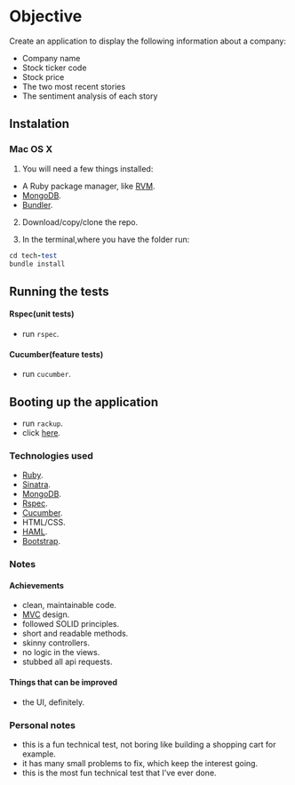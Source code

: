 # Objective

Create an application to display the following information about a company:
 * Company name
 * Stock ticker code
 * Stock price
 * The two most recent stories
 * The sentiment analysis of each story

## Instalation

### Mac OS X

1. You will need a few things installed:
  - A Ruby package manager, like [RVM](https://rvm.io/rvm/install).
  - [MongoDB](https://docs.mongodb.org/manual/tutorial/install-mongodb-on-os-x/).
  - [Bundler](https://github.com/bundler/bundler).

2. Download/copy/clone the repo.

3. In the terminal,where you have the folder run:

 ```ruby
 cd tech-test
 bundle install
 ```

## Running the tests

#### Rspec(unit tests)

- run `rspec`.

#### Cucumber(feature tests)

- run `cucumber`.

## Booting up the application

- run `rackup`.
- click [here](http://localhost:9292).

### Technologies used

- [Ruby](https://en.wikipedia.org/wiki/Ruby_(programming_language)).
- [Sinatra](https://en.wikipedia.org/wiki/Sinatra_(software)).
- [MongoDB](https://www.mongodb.org).
- [Rspec](https://en.wikipedia.org/wiki/RSpec).
- [Cucumber](https://en.wikipedia.org/wiki/Cucumber_(software)).
- HTML/CSS.
- [HAML](https://en.wikipedia.org/wiki/Haml).
- [Bootstrap](http://getbootstrap.com).

### Notes

#### Achievements

- clean, maintainable code.
- [MVC](https://en.wikipedia.org/wiki/Model–view–controller) design.
- followed SOLID principles.
- short and readable methods.
- skinny controllers.
- no logic in the views.
- stubbed all api requests.

#### Things that can be improved

- the UI, definitely.

### Personal notes

- this is a fun technical test, not boring like building a shopping cart for example.
- it has many small problems to fix, which keep the interest going.
- this is the most fun technical test that I've ever done.
